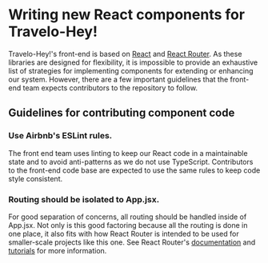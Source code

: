 # Writing new React components for Travelo-Hey!

 Travelo-Hey!'s front-end is based on [React](https://reactjs.org/) and [React Router](https://reactrouterdotcom.fly.dev/). As these libraries are designed for flexibility, it is impossible to provide an exhaustive list of strategies for implementing components for extending or enhancing our system. However, there are a few important guidelines that the front-end team expects contributors to the repository to follow.

 ## Guidelines for contributing component code

 ### Use Airbnb's ESLint rules.
 
 The front end team uses linting to keep our React code in a maintainable state and to avoid anti-patterns as we do not use TypeScript. Contributors to the front-end code base are expected to use the same rules to keep code style consistent.

 ### Routing should be isolated to App.jsx.

 For good separation of concerns, all routing should be handled inside of App.jsx. Not only is this good factoring because all the routing is done in one place, it also fits with how React Router is intended to be used for smaller-scale projects like this one. See React Router's [documentation](https://reactrouterdotcom.fly.dev/docs/en/v6) and [tutorials](https://reactrouterdotcom.fly.dev/docs/en/v6/getting-started/tutorial) for more information.


